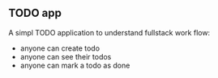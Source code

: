 ## TODO app

A simpl TODO application to understand fullstack work flow:

- anyone can create todo
- anyone can see their todos
- anyone can mark a todo as done